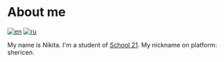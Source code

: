 # About me
[![en](https://img.shields.io/badge/lang-en-red.svg)](https://github.com/icestoney/icestoney/edit/main/README.md)
[![ru](https://img.shields.io/badge/lang-ru-green.svg)](https://github.com/icestoney/icestoney/blob/main/README.ru.md)

My name is Nikita.
I'm a student of [School 21](https://21-school.ru/). My nickname on platform: shericen.
